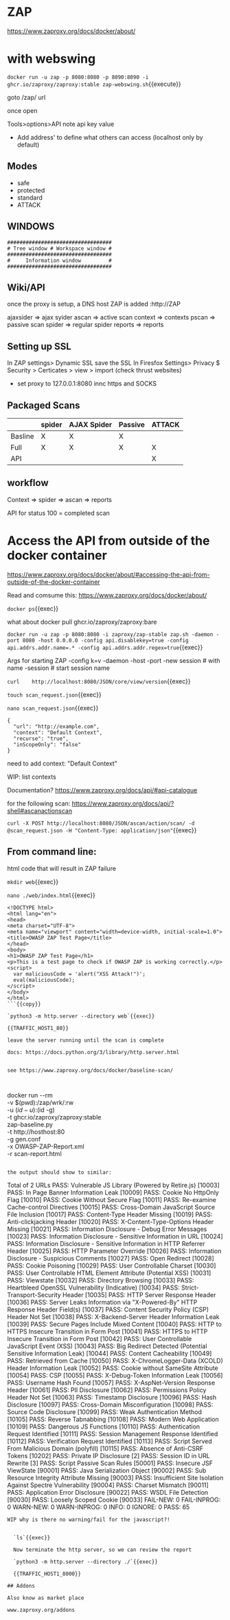 # ZAP


https://www.zaproxy.org/docs/docker/about/


# with webswing

`docker run -u zap -p 8080:8080 -p 8090:8090 -i ghcr.io/zaproxy/zaproxy:stable zap-webswing.sh`{{execute}}

goto /zap/ url

once open

Tools>options>API  note api key value

- Add address' to define what others can access (localhost only by default)

## Modes

- safe
- protected
- standard
- ATTACK


## WINDOWS

```
##################################
# Tree window # Workspace window #
##################################
#     Information window         #
##################################

```

## Wiki/API

once the proxy is setup, a DNS host ZAP is added  :http://ZAP

ajaxsider => ajax syider
ascan     => active scan
context   => contexts
pscan     => passive scan
spider    => regular spider
reports   => reports

## Setting up SSL

In ZAP  settings> Dynamic SSL save the SSL
In Firesfox   Settings> Privacy $ Security > Certicates > view > import (check thrust websites)
  - set proxy to 127.0.0.1:8080 innc https and SOCKS

## Packaged Scans

|     | spider | AJAX Spider | Passive  | ATTACK |
|-----|--------|-------------|----------|--------|
|Basline| X | X | X |   |
|Full   | X | X | X | X |
|API    |   |   |   | X |

## workflow

Context => spider => ascan => reports

API for status  100 = completed scan

# Access the API from outside of the docker container

https://www.zaproxy.org/docs/docker/about/#accessing-the-api-from-outside-of-the-docker-container

Read and comsume this: https://www.zaproxy.org/docs/docker/about/

`docker ps`{{exec}}

what about docker pull ghcr.io/zaproxy/zaproxy:bare

`docker run -u zap -p 8080:8080 -i zaproxy/zap-stable zap.sh -daemon -port 8080 -host 0.0.0.0 -config api.disablekey=true -config api.addrs.addr.name=.* -config api.addrs.addr.regex=true`{{exec}}


Args for starting ZAP
  -config k=v
  -daemon
  -host
  -port
  -new session # with name
  -session  # start session name

`curl    http://localhost:8080/JSON/core/view/version`{{exec}}


`touch scan_request.json`{{exec}}

`nano scan_request.json`{{exec}}

```
{
  "url": "http://example.com",
  "context": "Default Context",
  "recurse": "true",
  "inScopeOnly": "false"
}
```
need to add context: "Default Context"

WIP: list contexts

Documentation? https://www.zaproxy.org/docs/api/#api-catalogue

for the following scan: https://www.zaproxy.org/docs/api/?shell#ascanactionscan

`curl -X POST http://localhost:8080/JSON/ascan/action/scan/ -d @scan_request.json -H "Content-Type: application/json"`{{exec}}


## From command line:

html code that will result in ZAP failure

`mkdir web`{{exec}}

`nano ./web/index.html`{{exec}}

```
<!DOCTYPE html>
<html lang="en">
<head>
<meta charset="UTF-8">
<meta name="viewport" content="width=device-width, initial-scale=1.0">
<title>OWASP ZAP Test Page</title>
</head>
<body>
<h1>OWASP ZAP Test Page</h1>
<p>This is a test page to check if OWASP ZAP is working correctly.</p>
<script>
  var maliciousCode = 'alert("XSS Attack!")';
  eval(maliciousCode);
</script>
</body>
</html>
```{{copy}}

`python3 -m http.server --directory web`{{exec}}

{{TRAFFIC_HOST1_80}}

leave the server running until the scan is complete

docs: https://docs.python.org/3/library/http.server.html


see https://www.zaproxy.org/docs/docker/baseline-scan/



  ```
  docker run --rm \
     -v $(pwd):/zap/wrk/:rw \
     -u $(id -u):$(id -g) \
     -t ghcr.io/zaproxy/zaproxy:stable \
     zap-baseline.py \
     -t http://hosthost:80 \
     -g gen.conf \
     -x OWASP-ZAP-Report.xml \
     -r scan-report.html
  ```{{exec}}

  the output should show to similar:

```
  Total of 2 URLs
PASS: Vulnerable JS Library (Powered by Retire.js) [10003]
PASS: In Page Banner Information Leak [10009]
PASS: Cookie No HttpOnly Flag [10010]
PASS: Cookie Without Secure Flag [10011]
PASS: Re-examine Cache-control Directives [10015]
PASS: Cross-Domain JavaScript Source File Inclusion [10017]
PASS: Content-Type Header Missing [10019]
PASS: Anti-clickjacking Header [10020]
PASS: X-Content-Type-Options Header Missing [10021]
PASS: Information Disclosure - Debug Error Messages [10023]
PASS: Information Disclosure - Sensitive Information in URL [10024]
PASS: Information Disclosure - Sensitive Information in HTTP Referrer Header [10025]
PASS: HTTP Parameter Override [10026]
PASS: Information Disclosure - Suspicious Comments [10027]
PASS: Open Redirect [10028]
PASS: Cookie Poisoning [10029]
PASS: User Controllable Charset [10030]
PASS: User Controllable HTML Element Attribute (Potential XSS) [10031]
PASS: Viewstate [10032]
PASS: Directory Browsing [10033]
PASS: Heartbleed OpenSSL Vulnerability (Indicative) [10034]
PASS: Strict-Transport-Security Header [10035]
PASS: HTTP Server Response Header [10036]
PASS: Server Leaks Information via "X-Powered-By" HTTP Response Header Field(s) [10037]
PASS: Content Security Policy (CSP) Header Not Set [10038]
PASS: X-Backend-Server Header Information Leak [10039]
PASS: Secure Pages Include Mixed Content [10040]
PASS: HTTP to HTTPS Insecure Transition in Form Post [10041]
PASS: HTTPS to HTTP Insecure Transition in Form Post [10042]
PASS: User Controllable JavaScript Event (XSS) [10043]
PASS: Big Redirect Detected (Potential Sensitive Information Leak) [10044]
PASS: Content Cacheability [10049]
PASS: Retrieved from Cache [10050]
PASS: X-ChromeLogger-Data (XCOLD) Header Information Leak [10052]
PASS: Cookie without SameSite Attribute [10054]
PASS: CSP [10055]
PASS: X-Debug-Token Information Leak [10056]
PASS: Username Hash Found [10057]
PASS: X-AspNet-Version Response Header [10061]
PASS: PII Disclosure [10062]
PASS: Permissions Policy Header Not Set [10063]
PASS: Timestamp Disclosure [10096]
PASS: Hash Disclosure [10097]
PASS: Cross-Domain Misconfiguration [10098]
PASS: Source Code Disclosure [10099]
PASS: Weak Authentication Method [10105]
PASS: Reverse Tabnabbing [10108]
PASS: Modern Web Application [10109]
PASS: Dangerous JS Functions [10110]
PASS: Authentication Request Identified [10111]
PASS: Session Management Response Identified [10112]
PASS: Verification Request Identified [10113]
PASS: Script Served From Malicious Domain (polyfill) [10115]
PASS: Absence of Anti-CSRF Tokens [10202]
PASS: Private IP Disclosure [2]
PASS: Session ID in URL Rewrite [3]
PASS: Script Passive Scan Rules [50001]
PASS: Insecure JSF ViewState [90001]
PASS: Java Serialization Object [90002]
PASS: Sub Resource Integrity Attribute Missing [90003]
PASS: Insufficient Site Isolation Against Spectre Vulnerability [90004]
PASS: Charset Mismatch [90011]
PASS: Application Error Disclosure [90022]
PASS: WSDL File Detection [90030]
PASS: Loosely Scoped Cookie [90033]
FAIL-NEW: 0     FAIL-INPROG: 0  WARN-NEW: 0     WARN-INPROG: 0  INFO: 0 IGNORE: 0       PASS: 65
```
WIP why is there no warning/fail for the javascript?!


  `ls`{{exec}}

  Now terminate the http server, so we can review the report

  `python3 -m http.server --directory ./`{{exec}}

  {{TRAFFIC_HOST1_8000}}

## Addons

Also know as market place

www.zaproxy.org/addons
